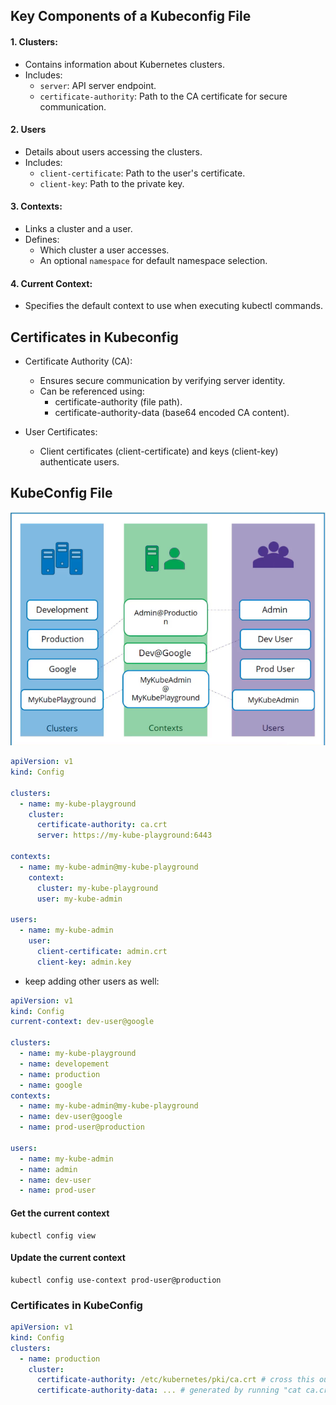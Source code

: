 ## Key Components of a Kubeconfig File

#### 1. Clusters:

- Contains information about Kubernetes clusters.
- Includes:
  - `server`: API server endpoint.
  - `certificate-authority`: Path to the CA certificate for secure communication.

#### 2. Users

- Details about users accessing the clusters.
- Includes:
  - `client-certificate`: Path to the user's certificate.
  - `client-key`: Path to the private key.

#### 3. Contexts:

- Links a cluster and a user.
- Defines:
  - Which cluster a user accesses.
  - An optional `namespace` for default namespace selection.

#### 4. Current Context:

- Specifies the default context to use when executing kubectl commands.

## Certificates in Kubeconfig

- Certificate Authority (CA):

  - Ensures secure communication by verifying server identity.
  - Can be referenced using:
    - certificate-authority (file path).
    - certificate-authority-data (base64 encoded CA content).

- User Certificates:
  - Client certificates (client-certificate) and keys (client-key) authenticate users.

## KubeConfig File

<img src="https://github.com/matoanbach/k8s-ckad/blob/main/assets/sec%201/15.png"/>

```yaml
apiVersion: v1
kind: Config

clusters:
  - name: my-kube-playground
    cluster:
      certificate-authority: ca.crt
      server: https://my-kube-playground:6443

contexts:
  - name: my-kube-admin@my-kube-playground
    context:
      cluster: my-kube-playground
      user: my-kube-admin

users:
  - name: my-kube-admin
    user:
      client-certificate: admin.crt
      client-key: admin.key
```

- keep adding other users as well:

```yaml
apiVersion: v1
kind: Config
current-context: dev-user@google

clusters:
  - name: my-kube-playground
  - name: developement
  - name: production
  - name: google
contexts:
  - name: my-kube-admin@my-kube-playground
  - name: dev-user@google
  - name: prod-user@production

users:
  - name: my-kube-admin
  - name: admin
  - name: dev-user
  - name: prod-user
```

#### Get the current context

```
kubectl config view
```

#### Update the current context

```
kubectl config use-context prod-user@production
```

### Certificates in KubeConfig

```yaml
apiVersion: v1
kind: Config
clusters:
  - name: production
    cluster:
      certificate-authority: /etc/kubernetes/pki/ca.crt # cross this out
      certificate-authority-data: ... # generated by running "cat ca.crt | base64" adn decoded by running "echo "..."" | base64 --decode"
```
